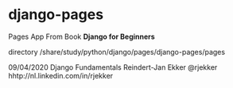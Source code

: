 # django-pages
Pages App From Book **Django for Beginners**

directory
/share/study/python/django/pages/django-pages/pages

09/04/2020
Django Fundamentals
Reindert-Jan Ekker
@rjekker hhtp://nl.linkedin.com/in/rjekker